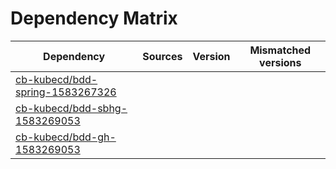 # Dependency Matrix

Dependency | Sources | Version | Mismatched versions
---------- | ------- | ------- | -------------------
[cb-kubecd/bdd-spring-1583267326](https://github.com/cb-kubecd/bdd-spring-1583267326.git) |  | []() | 
[cb-kubecd/bdd-sbhg-1583269053](https://github.com/cb-kubecd/bdd-sbhg-1583269053.git) |  | []() | 
[cb-kubecd/bdd-gh-1583269053](https://github.com/cb-kubecd/bdd-gh-1583269053.git) |  | []() | 
